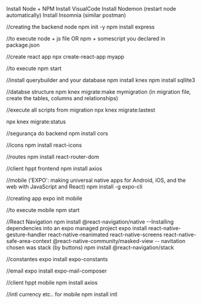 Install Node + NPM
Install VisualCode
Install Nodemon (restart node automatically)
Install Insomnia (similar postman)


//creating the backend node
npm init -y
npm install express

//to execute
node + js file OR npm + somescript you declared in package.json

//create react app
npx create-react-app myapp

//to execute
npm start

//install querybuilder and your database
npm install knex
npm install sqllite3

//databse structure
npm knex migrate:make mymigration (in migration file, create the tables, columns and relationships)

//execute all scripts from migration
npx knex migrate:lastest

npx knex migrate:status

//segurança do backend
npm install cors

//icons
npm install react-icons

//routes
npm install react-router-dom

//client hppt frontend
npm install axios

//mobile ('EXPO': making universal native apps for Android, iOS, and the web with JavaScript and React)
npm install -g expo-cli

//creating app
expo init mobile

//to execute mobile
npm start

//React Navigation
npm install @react-navigation/native
--Installing dependencies into an expo managed project
expo install react-native-gesture-handler react-native-reanimated react-native-screens react-native-safe-area-context @react-native-community/masked-view
-- navitation chosen was stack (by buttons)
npm install @react-navigation/stack

//constantes
expo install expo-constants

//email
expo install expo-mail-composer

//client hppt mobile
npm install axios

//intl currency etc.. for mobile
npm install intl

